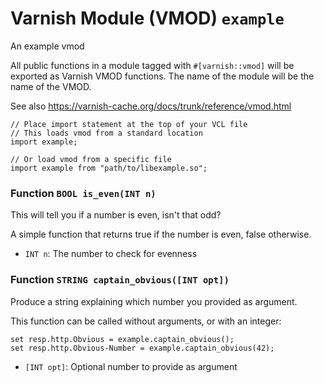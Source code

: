 <!--

   !!!!!!  WARNING: DO NOT EDIT THIS FILE!

   This file was generated from the Varnish VMOD source code.
   It will be automatically updated on each build.

-->
# Varnish Module (VMOD) `example`

An example vmod

All public functions in a module tagged with `#[varnish::vmod]` will be exported
as Varnish VMOD functions.  The name of the module will be the name of the VMOD.

See also <https://varnish-cache.org/docs/trunk/reference/vmod.html>

```vcl
// Place import statement at the top of your VCL file
// This loads vmod from a standard location
import example;

// Or load vmod from a specific file
import example from "path/to/libexample.so";
```

### Function `BOOL is_even(INT n)`

This will tell you if a number is even, isn't that odd?

A simple function that returns true if the number is even, false otherwise.

* `INT n`:
The number to check for evenness

### Function `STRING captain_obvious([INT opt])`

Produce a string explaining which number you provided as argument.

This function can be called without arguments, or with an integer:

```vcl
set resp.http.Obvious = example.captain_obvious();
set resp.http.Obvious-Number = example.captain_obvious(42);
```

* `[INT opt]`:
Optional number to provide as argument
